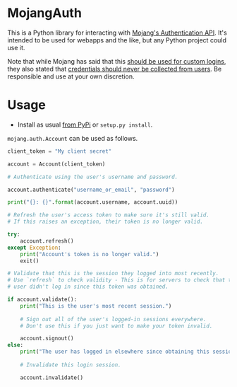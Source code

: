 MojangAuth
==========

This is a Python library for interacting with [Mojang's Authentication API](http://wiki.vg/Authentication).
It's intended to be used for webapps and the like, but any Python project could use it.

Note that while Mojang has said that this [should be used for custom logins](https://twitter.com/KrisJelbring/status/453573406341206016),
they also stated that [credentials should never be collected from users](https://twitter.com/KrisJelbring/status/461390585086361600).
Be responsible and use at your own discretion.

Usage
=====

* Install as usual [from PyPi](https://pypi.python.org/pypi/MojangAuth) or `setup.py install`.

`mojang.auth.Account` can be used as follows.

```python
client_token = "My client secret"

account = Account(client_token)

# Authenticate using the user's username and password.

account.authenticate("username_or_email", "password")

print("{}: {}".format(account.username, account.uuid))

# Refresh the user's access token to make sure it's still valid.
# If this raises an exception, their token is no longer valid.

try:
    account.refresh()
except Exception:
    print("Account's token is no longer valid.")
    exit()

# Validate that this is the session they logged into most recently.
# Use `refresh` to check validity - This is for servers to check that the
# user didn't log in since this token was obtained.

if account.validate():
    print("This is the user's most recent session.")
    
    # Sign out all of the user's logged-in sessions everywhere.
    # Don't use this if you just want to make your token invalid.

    account.signout()
else:
    print("The user has logged in elsewhere since obtaining this session.")
    
    # Invalidate this login session.

    account.invalidate()

```
